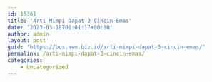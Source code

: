```yaml
---
id: 15361
title: 'Arti Mimpi Dapat 3 Cincin Emas'
date: '2023-03-18T01:01:17+00:00'
author: admin
layout: post
guid: 'https://bos.awn.biz.id/arti-mimpi-dapat-3-cincin-emas/'
permalink: /arti-mimpi-dapat-3-cincin-emas/
categories:
    - Uncategorized
---
```


